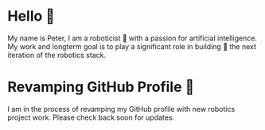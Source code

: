 # Hello 👋
My name is Peter, I am a roboticist 🤖 with a passion for artificial intelligence. My work and longterm goal is to play a significant role in building 🔧 the next iteration of the robotics stack.

# Revamping GitHub Profile 🔧
I am in the process of revamping my GitHub profile with new robotics project work. Please check back soon for updates. 

